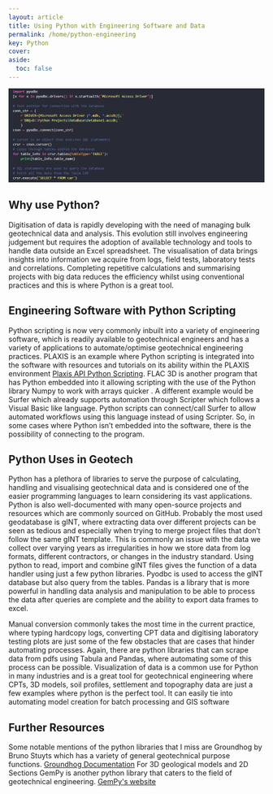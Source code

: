 ```yaml
---
layout: article
title: Using Python with Engineering Software and Data
permalink: /home/python-engineering
key: Python
cover:
aside:
  toc: false
---
```


![Python Database](/assets/images/python-article.png)

## Why use Python?

Digitisation of data is rapidly developing with the need of managing bulk geotechnical data and analysis. This evolution still involves engineering judgement but requires the adoption of available technology and tools to handle data outside an Excel spreadsheet. The visualisation of data brings insights into information we acquire from logs, field tests, laboratory tests and correlations. Completing repetitive calculations and summarising projects with big data reduces the efficiency whilst using conventional practices and this is where Python is a great tool.<!--more-->

## Engineering Software with Python Scripting

Python scripting is now very commonly inbuilt into a variety of engineering software, which is readily available to geotechnical engineers and has a variety of applications to automate/optimise geotechnical engineering practices. PLAXIS is an example where Python scripting is integrated into the software with resources and tutorials on its ability within the PLAXIS environment [Plaxis API Python Scripting](https://communities.bentley.com/products/geotech-analysis/w/wiki/45393/api-python-scripting---plaxis).
FLAC 3D is another program that has Python embedded into it allowing scripting with the use of the Python library Numpy to work with arrays quicker . A different example would be Surfer which already supports automation through Scripter which follows a Visual Basic like language. Python scripts can connect/call Surfer to allow automated workflows using this language instead of using Scripter. So, in some cases where Python isn’t embedded into the software, there is the possibility of connecting to the program.

## Python Uses in Geotech

Python has a plethora of libraries to serve the purpose of calculating, handling and visualising geotechnical data and is considered one of the easier programming languages to learn considering its vast applications. Python is also well-documented with many open-source projects and resources which are commonly sourced on GitHub.
Probably the most used geodatabase is gINT, where extracting data over different projects can be seen as tedious and especially when trying to merge project files that don’t follow the same gINT template. This is commonly an issue with the data we collect over varying years as irregularities in how we store data from log formats, different contractors, or changes in the industry standard.
Using python to read, import and combine gINT files gives the function of a data handler using just a few python libraries. Pyodbc is used to access the gINT database but also query from the tables. Pandas is a library that is more powerful in handling data analysis and manipulation to be able to process the data after queries are complete and the ability to export data frames to excel.

Manual conversion commonly takes the most time in the current practice, where typing hardcopy logs, converting CPT data and digitising laboratory testing plots are just some of the few obstacles that are cases that hinder automating processes. Again, there are python libraries that can scrape data from pdfs using Tabula and Pandas, where automating some of this process can be possible.
Visualization of data is a common use for Python in many industries and is a great tool for geotechnical engineering where CPTs, 3D models, soil profiles, settlement and topography data are just a few examples where python is the perfect tool. It can easily tie into automating model creation for batch processing and GIS software

## Further Resources
Some notable mentions of the python libraries that I miss are Groundhog by Bruno Stuyts which has a variety of general geotechnical purpose functions. [Groundhog Documentation](https://groundhog.readthedocs.io/en/master/)
For 3D geological models and 2D Sections GemPy is another python library that caters to the field of geotechnical engineering. [GemPy's website](https://www.gempy.org)